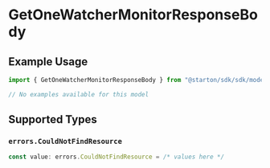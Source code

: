 # GetOneWatcherMonitorResponseBody

## Example Usage

```typescript
import { GetOneWatcherMonitorResponseBody } from "@starton/sdk/sdk/models/errors";

// No examples available for this model
```

## Supported Types

### `errors.CouldNotFindResource`

```typescript
const value: errors.CouldNotFindResource = /* values here */
```

